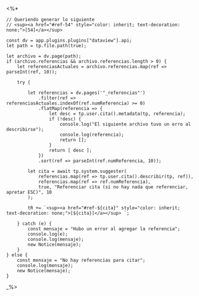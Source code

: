 <%*

    // Queriendo generar lo siguiente
    // <sup><a href="#ref-54" style="color: inherit; text-decoration: none;">[54]</a></sup>

    const dv = app.plugins.plugins["dataview"].api;
    let path = tp.file.path(true);

    let archivo = dv.page(path);
    if (archivo.referencias && archivo.referencias.length > 0) {
        let referenciasActuales = archivo.referencias.map(ref => parseInt(ref, 10));

        try {

            let referencias = dv.pages('"_referencias"')
                .filter(ref => referenciasActuales.indexOf(ref.numReferencia) >= 0)
                .flatMap(referencia => {
                    let desc = tp.user.cita().metadata(tp, referencia);
                    if (!desc) {
                        console.log("El siguiente archivo tuvo un erro al describirse");
                        console.log(referencia);
                        return [];
                    }
                    return [ desc ];
                })
                .sort(ref => parseInt(ref.numReferencia, 10));
            
            let cita = await tp.system.suggester(
                referencias.map(ref => tp.user.cita().describir(tp, ref)), 
                referencias.map(ref => ref.numReferencia),
                true, "Referenciar cita (si no hay nada que referenciar, apretar ESC)", 10
            );

            tR += `<sup><a href="#ref-${cita}" style="color: inherit; text-decoration: none;">[${cita}]</a></sup> `;

        } catch (e) {
            const mensaje = "Hubo un error al agregar la referencia";
            console.log(e);
            console.log(mensaje);
            new Notice(mensaje);
        }
    } else {
        const mensaje = "No hay referencias para citar";
        console.log(mensaje);
        new Notice(mensaje);
    }    

_%>